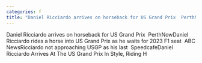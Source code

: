 ```yaml
---
categories: f
title: "Daniel Ricciardo arrives on horseback for US Grand Prix  PerthNow"
---
```

Daniel Ricciardo arrives on horseback for US Grand Prix&nbsp;&nbsp;PerthNowDaniel Ricciardo rides a horse into US Grand Prix as he waits for 2023 F1 seat&nbsp;&nbsp;ABC NewsRicciardo not approaching USGP as his last&nbsp;&nbsp;SpeedcafeDaniel Ricciardo Arrives At The US Grand Prix In Style, Riding H